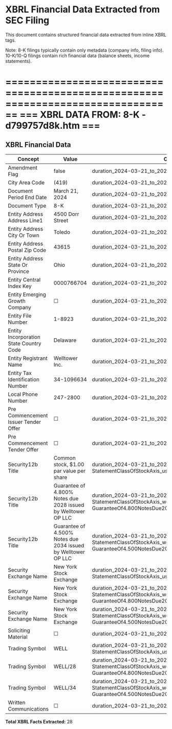 # XBRL Financial Data Extracted from SEC Filing

This document contains structured financial data extracted from inline XBRL tags.

Note: 8-K filings typically contain only metadata (company info, filing info).
      10-K/10-Q filings contain rich financial data (balance sheets, income statements).


================================================================================
=== XBRL DATA FROM: 8-K - d799757d8k.htm ===
================================================================================

## XBRL Financial Data

| Concept | Value | Context | Format |
|---------|-------|---------|--------|
| Amendment Flag | false | duration_2024-03-21_to_2024-03-21 |  |
| City Area Code | (419) | duration_2024-03-21_to_2024-03-21 |  |
| Document Period End Date | March 21, 2024 | duration_2024-03-21_to_2024-03-21 | ixt:datemonthdayyearen |
| Document Type | 8-K | duration_2024-03-21_to_2024-03-21 |  |
| Entity Address Address Line1 | 4500 Dorr Street | duration_2024-03-21_to_2024-03-21 |  |
| Entity Address City Or Town | Toledo | duration_2024-03-21_to_2024-03-21 |  |
| Entity Address Postal Zip Code | 43615 | duration_2024-03-21_to_2024-03-21 |  |
| Entity Address State Or Province | Ohio | duration_2024-03-21_to_2024-03-21 | ixt-sec:stateprovnameen |
| Entity Central Index Key | 0000766704 | duration_2024-03-21_to_2024-03-21 |  |
| Entity Emerging Growth Company | ☐ | duration_2024-03-21_to_2024-03-21 | ixt-sec:boolballotbox |
| Entity File Number | 1-8923 | duration_2024-03-21_to_2024-03-21 |  |
| Entity Incorporation State Country Code | Delaware | duration_2024-03-21_to_2024-03-21 | ixt-sec:stateprovnameen |
| Entity Registrant Name | Welltower Inc. | duration_2024-03-21_to_2024-03-21 |  |
| Entity Tax Identification Number | 34-1096634 | duration_2024-03-21_to_2024-03-21 |  |
| Local Phone Number | 247-2800 | duration_2024-03-21_to_2024-03-21 |  |
| Pre Commencement Issuer Tender Offer | ☐ | duration_2024-03-21_to_2024-03-21 | ixt-sec:boolballotbox |
| Pre Commencement Tender Offer | ☐ | duration_2024-03-21_to_2024-03-21 | ixt-sec:boolballotbox |
| Security12b Title | Common stock, $1.00 par value per share | duration_2024-03-21_to_2024-03-21_us-gaap-StatementClassOfStockAxis_us-gaap-CommonStockMember |  |
| Security12b Title | Guarantee of 4.800% Notes due 2028 issued by Welltower OP LLC | duration_2024-03-21_to_2024-03-21_us-gaap-StatementClassOfStockAxis_well-GuaranteeOf4.800NotesDue2028IssuedByWelltowerOpLlcMember |  |
| Security12b Title | Guarantee of 4.500% Notes due 2034 issued by Welltower OP LLC | duration_2024-03-21_to_2024-03-21_us-gaap-StatementClassOfStockAxis_well-GuaranteeOf4.500NotesDue2034IssuedByWelltowerOpLlcMember |  |
| Security Exchange Name | New York Stock Exchange | duration_2024-03-21_to_2024-03-21_us-gaap-StatementClassOfStockAxis_us-gaap-CommonStockMember | ixt-sec:exchnameen |
| Security Exchange Name | New York Stock Exchange | duration_2024-03-21_to_2024-03-21_us-gaap-StatementClassOfStockAxis_well-GuaranteeOf4.800NotesDue2028IssuedByWelltowerOpLlcMember | ixt-sec:exchnameen |
| Security Exchange Name | New York Stock Exchange | duration_2024-03-21_to_2024-03-21_us-gaap-StatementClassOfStockAxis_well-GuaranteeOf4.500NotesDue2034IssuedByWelltowerOpLlcMember | ixt-sec:exchnameen |
| Soliciting Material | ☐ | duration_2024-03-21_to_2024-03-21 | ixt-sec:boolballotbox |
| Trading Symbol | WELL | duration_2024-03-21_to_2024-03-21_us-gaap-StatementClassOfStockAxis_us-gaap-CommonStockMember |  |
| Trading Symbol | WELL/28 | duration_2024-03-21_to_2024-03-21_us-gaap-StatementClassOfStockAxis_well-GuaranteeOf4.800NotesDue2028IssuedByWelltowerOpLlcMember |  |
| Trading Symbol | WELL/34 | duration_2024-03-21_to_2024-03-21_us-gaap-StatementClassOfStockAxis_well-GuaranteeOf4.500NotesDue2034IssuedByWelltowerOpLlcMember |  |
| Written Communications | ☐ | duration_2024-03-21_to_2024-03-21 | ixt-sec:boolballotbox |

**Total XBRL Facts Extracted:** 28



